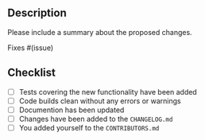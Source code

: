 ## Description

Please include a summary about the proposed changes.

Fixes #(issue)

## Checklist

- [ ] Tests covering the new functionality have been added
- [ ] Code builds clean without any errors or warnings
- [ ] Documention has been updated
- [ ] Changes have been added to the `CHANGELOG.md`
- [ ] You added yourself to the `CONTRIBUTORS.md`
